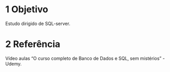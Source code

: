 # 1 Objetivo

Estudo dirigido de SQL-server.

# 2 Referência

Vídeo aulas “O curso completo de Banco de Dados e SQL, sem mistérios” -
Udemy.
